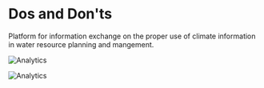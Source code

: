 # Dos and Don'ts 
Platform for information exchange on the proper use of climate information in water resource planning and mangement.

![Analytics](https://ga-beacon-hydrology.appspot.com/UA-110073441-2/dos_and_donts/readme)

![Analytics](https://ga-beacon-hydrology.appspot.com/UA-110073441-2/dos_and_donts/justapixel?pixel)
